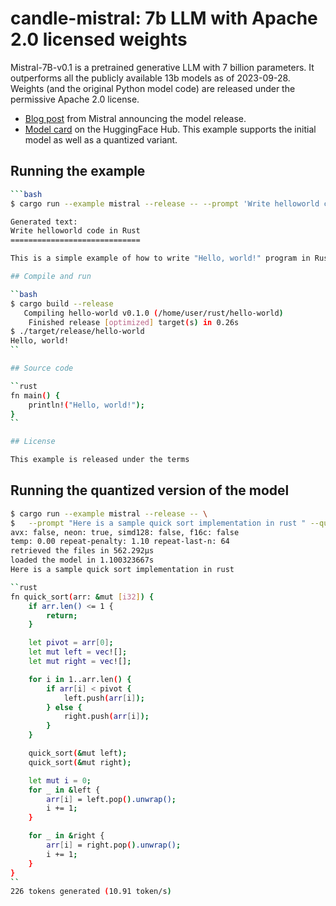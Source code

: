 # candle-mistral: 7b LLM with Apache 2.0 licensed weights

Mistral-7B-v0.1 is a pretrained generative LLM with 7 billion parameters. It outperforms all the publicly available 13b models
as of 2023-09-28. Weights (and the original Python model code) are released under the permissive Apache 2.0 license.

- [Blog post](https://mistral.ai/news/announcing-mistral-7b/) from Mistral announcing the model release.
- [Model card](https://huggingface.co/mistralai/Mistral-7B-v0.1) on the
  HuggingFace Hub.
This example supports the initial model as well as a quantized variant.

## Running the example

```bash
```bash
$ cargo run --example mistral --release -- --prompt 'Write helloworld code in Rust' --sample-len 150

Generated text:
Write helloworld code in Rust
=============================

This is a simple example of how to write "Hello, world!" program in Rust.

## Compile and run

``bash
$ cargo build --release
   Compiling hello-world v0.1.0 (/home/user/rust/hello-world)
    Finished release [optimized] target(s) in 0.26s
$ ./target/release/hello-world
Hello, world!
``

## Source code

``rust
fn main() {
    println!("Hello, world!");
}
``

## License

This example is released under the terms
```

## Running the quantized version of the model

```bash
$ cargo run --example mistral --release -- \
$   --prompt "Here is a sample quick sort implementation in rust " --quantized -n 400
avx: false, neon: true, simd128: false, f16c: false
temp: 0.00 repeat-penalty: 1.10 repeat-last-n: 64
retrieved the files in 562.292µs
loaded the model in 1.100323667s
Here is a sample quick sort implementation in rust

``rust
fn quick_sort(arr: &mut [i32]) {
    if arr.len() <= 1 {
        return;
    }

    let pivot = arr[0];
    let mut left = vec![];
    let mut right = vec![];

    for i in 1..arr.len() {
        if arr[i] < pivot {
            left.push(arr[i]);
        } else {
            right.push(arr[i]);
        }
    }

    quick_sort(&mut left);
    quick_sort(&mut right);

    let mut i = 0;
    for _ in &left {
        arr[i] = left.pop().unwrap();
        i += 1;
    }

    for _ in &right {
        arr[i] = right.pop().unwrap();
        i += 1;
    }
}
``
226 tokens generated (10.91 token/s)
```

